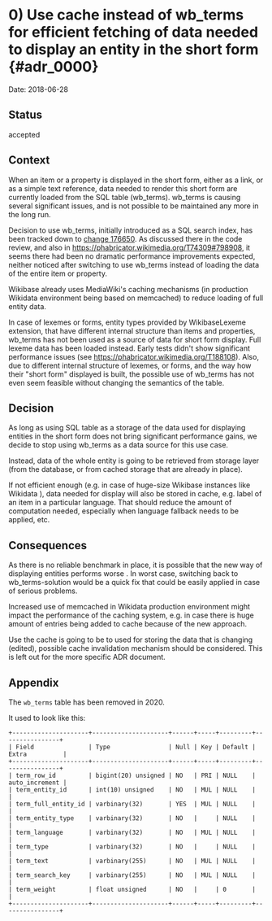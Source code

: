 # 0) Use cache instead of wb_terms for efficient fetching of data needed to display an entity in the short form {#adr_0000}

Date: 2018-06-28

## Status

accepted

## Context

When an item or a property is displayed in the short form, either as a link, or as a simple text reference, data needed to render this short form are currently loaded from the SQL table (wb_terms). wb_terms is causing several significant issues, and is not possible to be maintained any more in the long run.

Decision to use wb_terms, initially introduced as a SQL search index, has been tracked down to [change 176650](https://gerrit.wikimedia.org/r/#/c/mediawiki/extensions/Wikibase/+/176650/). As discussed there in the code review, and also in https://phabricator.wikimedia.org/T74309#798908, it seems there had been no dramatic performance improvements expected, neither noticed after switching to use wb_terms instead of loading the data of the entire item or property.

Wikibase already uses MediaWiki's caching mechanisms (in production Wikidata environment being based on memcached) to reduce loading of full entity data.

In case of lexemes or forms, entity types provided by WikibaseLexeme extension, that have different internal structure than items and properties, wb_terms has not been used as a source of data for short form display. Full lexeme data has been loaded instead. Early tests didn't show significant performance issues (see https://phabricator.wikimedia.org/T188108). Also, due to different internal structure of lexemes, or forms, and the way how their "short form" displayed is built, the possible use of wb_terms has not even seem feasible without changing the semantics of the table.

## Decision

As long as using SQL table as a storage of the data used for displaying entities in the short form does not bring significant performance gains, we decide to stop using wb_terms as a data source for this use case.

Instead, data of the whole entity is going to be retrieved from storage layer (from the database, or from cached storage that are already in place).

If not efficient enough (e.g. in case of huge-size Wikibase instances like Wikidata ), data needed for display will also be stored in cache, e.g. label of an item in a particular language. That should reduce the amount of computation needed, especially when language fallback needs to be applied, etc.

## Consequences

As there is no reliable benchmark in place, it is possible that the new way of displaying entities performs worse . In worst case, switching back to wb_terms-solution would be a quick fix that could be easily applied in case of serious problems.

Increased use of memcached in Wikidata production environment might impact the performance of the caching system, e.g. in case there is huge amount of entries being added to cache because of the new approach.

Use the cache is going to be to used for storing the data that is changing (edited), possible cache invalidation mechanism should be considered. This is left out for the more specific ADR document.

## Appendix

The `wb_terms` table has been removed in 2020.

It used to look like this:

```
+---------------------+---------------------+------+-----+---------+----------------+
| Field               | Type                | Null | Key | Default | Extra          |
+---------------------+---------------------+------+-----+---------+----------------+
| term_row_id         | bigint(20) unsigned | NO   | PRI | NULL    | auto_increment |
| term_entity_id      | int(10) unsigned    | NO   | MUL | NULL    |                |
| term_full_entity_id | varbinary(32)       | YES  | MUL | NULL    |                |
| term_entity_type    | varbinary(32)       | NO   |     | NULL    |                |
| term_language       | varbinary(32)       | NO   | MUL | NULL    |                |
| term_type           | varbinary(32)       | NO   |     | NULL    |                |
| term_text           | varbinary(255)      | NO   | MUL | NULL    |                |
| term_search_key     | varbinary(255)      | NO   | MUL | NULL    |                |
| term_weight         | float unsigned      | NO   |     | 0       |                |
+---------------------+---------------------+------+-----+---------+----------------+
```
